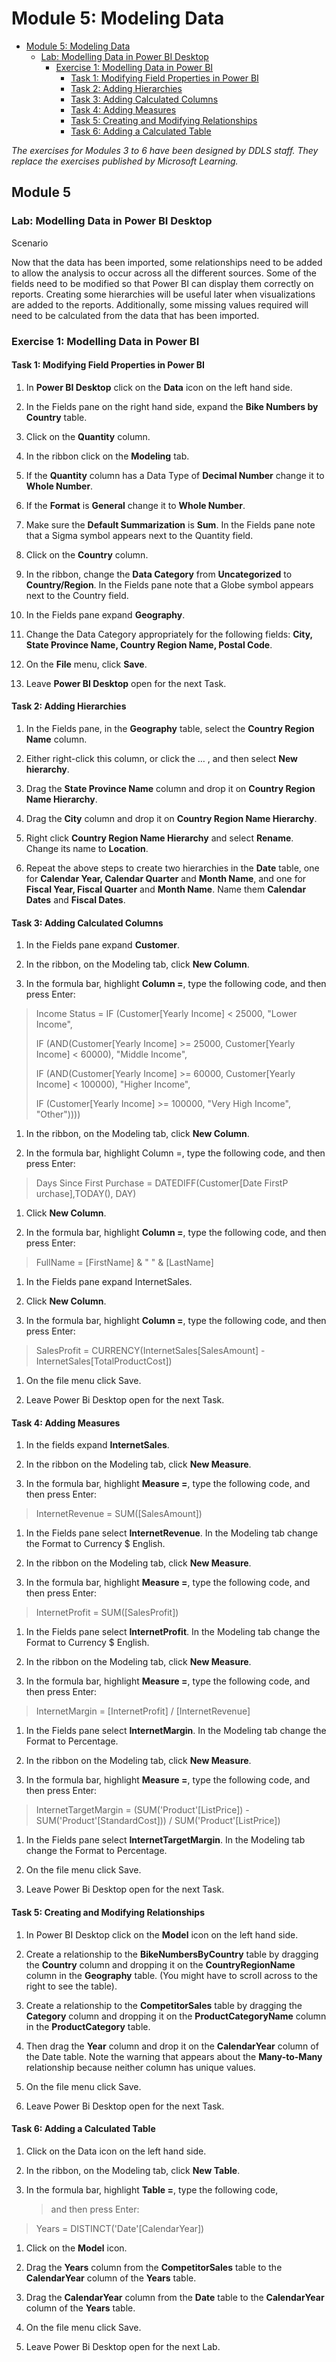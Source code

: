 # Module 5: Modeling Data

   - [Module 5: Modeling Data](#Module-5-Modeling-Data)
      - [Lab: Modelling Data in Power BI Desktop](#Lab-Modelling-Data-in-Power-BI-Desktop)
         - [Exercise 1: Modelling Data in Power BI](#Exercise-1-Modelling-Data-in-Power-BI)
            - [Task 1: Modifying Field Properties in Power BI](#Task-1-Modifying-Field-Properties-in-Power-BI)
            - [Task 2: Adding Hierarchies](#Task-2-Adding-Hierarchies)
            - [Task 3: Adding Calculated Columns](#Task-3-Adding-Calculated-Columns)
            - [Task 4: Adding Measures](#Task-4-Adding-Measures)
            - [Task 5: Creating and Modifying Relationships](#Task-5-Creating-and-Modifying-Relationships)
            - [Task 6: Adding a Calculated Table](#Task-6-Adding-a-Calculated-Table)

*The exercises for Modules 3 to 6 have been designed by DDLS staff.*
*They replace the exercises published by Microsoft Learning.*

## Module 5

### Lab: Modelling Data in Power BI Desktop

Scenario

Now that the data has been imported, some relationships need to be added
to allow the analysis to occur across all the different sources. Some of
the fields need to be modified so that Power BI can display them
correctly on reports. Creating some hierarchies will be useful later
when visualizations are added to the reports. Additionally, some missing
values required will need to be calculated from the data that has been
imported.

### Exercise 1: Modelling Data in Power BI

#### Task 1: Modifying Field Properties in Power BI

1.  In **Power BI Desktop** click on the **Data** icon on the left hand side.

2.  In the Fields pane on the right hand side, expand the
    **Bike Numbers by Country** table.

3.  Click on the **Quantity** column.

4.  In the ribbon click on the **Modeling** tab.

5.  If the **Quantity** column has a Data Type of **Decimal Number** change
    it to **Whole Number**.

6.  If the **Format** is **General** change it to **Whole Number**.

7.  Make sure the **Default Summarization** is **Sum**. In the Fields pane note
    that a Sigma symbol appears next to the Quantity field.

8.  Click on the **Country** column.

9.  In the ribbon, change the **Data Category** from **Uncategorized** to
    **Country/Region**. In the Fields pane note that a Globe symbol appears
    next to the Country field.

10. In the Fields pane expand **Geography**.

11. Change the Data Category appropriately for the following fields:
    **City, State Province Name, Country Region Name, Postal Code**.

12. On the **File** menu, click **Save**.

13. Leave **Power BI Desktop** open for the next Task.

#### Task 2: Adding Hierarchies

1.  In the Fields pane, in the **Geography** table, select the
    **Country Region Name** column.

2.  Either right-click this column, or click the … , and then select **New hierarchy**.

3.  Drag the **State Province Name** column and drop it on **Country Region Name Hierarchy**.

4.  Drag the **City** column and drop it on **Country Region Name Hierarchy**.

5.  Right click **Country Region Name Hierarchy** and select **Rename**. Change
    its name to **Location**.

6.  Repeat the above steps to create two hierarchies in the **Date** table,
    one for **Calendar Year, Calendar Quarter** and **Month Name**, and one for
    **Fiscal Year, Fiscal Quarter** and **Month Name**. Name them **Calendar Dates** and
    **Fiscal Dates**.

#### Task 3: Adding Calculated Columns

1.  In the Fields pane expand **Customer**.

2.  In the ribbon, on the Modeling tab, click **New Column**.

3.  In the formula bar, highlight **Column =**, type the following code,
    and then press Enter:

> Income Status = IF (Customer\[Yearly Income\] &lt; 25000, "Lower
> Income",
>
> IF (AND(Customer\[Yearly Income\] &gt;= 25000, Customer\[Yearly Income\]
> &lt; 60000), "Middle Income",
>
> IF (AND(Customer\[Yearly Income\] &gt;= 60000, Customer\[Yearly Income\]
> &lt; 100000), "Higher Income",
>
> IF (Customer\[Yearly Income\] &gt;= 100000, "Very High Income",
> "Other"))))

1.  In the ribbon, on the Modeling tab, click **New Column**.

2.  In the formula bar, highlight Column =, type the following code, and
    then press Enter:

> Days Since First Purchase = DATEDIFF(Customer\[Date FirstP urchase\],TODAY(), DAY)

1.  Click **New Column**.

2.  In the formula bar, highlight **Column =**, type the following code,
    and then press Enter:

> FullName = \[FirstName\] & " " & \[LastName\]

1.  In the Fields pane expand InternetSales.

2.  Click **New Column**.

3.  In the formula bar, highlight **Column =**, type the following code,
    and then press Enter:

> SalesProfit = CURRENCY(InternetSales\[SalesAmount\] -
> InternetSales\[TotalProductCost\])

1.  On the file menu click Save.

2.  Leave Power Bi Desktop open for the next Task.

#### Task 4: Adding Measures

1.  In the fields expand **InternetSales**.

2.  In the ribbon on the Modeling tab, click **New Measure**.

3.  In the formula bar, highlight **Measure =**, type the following
    code, and then press Enter:

> InternetRevenue = SUM(\[SalesAmount\])

1.  In the Fields pane select **InternetRevenue**. In the Modeling tab
    change the Format to Currency $ English.

2.  In the ribbon on the Modeling tab, click **New Measure**.

3.  In the formula bar, highlight **Measure =**, type the following
    code, and then press Enter:

> InternetProfit = SUM(\[SalesProfit\])

1.  In the Fields pane select **InternetProfit**. In the Modeling tab change
    the Format to Currency $ English.

2.  In the ribbon on the Modeling tab, click **New Measure**.

3.  In the formula bar, highlight **Measure =**, type the following
    code, and then press Enter:

> InternetMargin = \[InternetProfit\] / \[InternetRevenue\]

1.  In the Fields pane select **InternetMargin**. In the Modeling tab change
    the Format to Percentage.

2.  In the ribbon on the Modeling tab, click **New Measure**.

3.  In the formula bar, highlight **Measure =**, type the following
    code, and then press Enter:

> InternetTargetMargin = (SUM('Product'\[ListPrice\]) -
> SUM('Product'\[StandardCost\])) / SUM('Product'\[ListPrice\])

1.  In the Fields pane select **InternetTargetMargin**. In the Modeling tab
    change the Format to Percentage.

2.  On the file menu click Save.

3.  Leave Power Bi Desktop open for the next Task.

#### Task 5: Creating and Modifying Relationships

1.  In Power BI Desktop click on the **Model** icon on the left hand
    side.

2.  Create a relationship to the **BikeNumbersByCountry** table by dragging
    the **Country** column and dropping it on the **CountryRegionName** column
    in the **Geography** table. (You might have to scroll across to the
    right to see the table).

3.  Create a relationship to the **CompetitorSales** table by dragging the
    **Category** column and dropping it on the **ProductCategoryName** column in
    the **ProductCategory** table.

4.  Then drag the **Year** column and drop it on the **CalendarYear** column of
    the Date table. Note the warning that appears about the **Many-to-Many** relationship because neither column
    has unique values.

5.  On the file menu click Save.

6.  Leave Power Bi Desktop open for the next Task.

#### Task 6: Adding a Calculated Table

1.  Click on the Data icon on the left hand side.

2.  In the ribbon, on the Modeling tab, click **New Table**.

3.  In the formula bar, highlight **Table =**, type the following code,
    > and then press Enter:

> Years = DISTINCT('Date'\[CalendarYear\])

1.  Click on the **Model** icon.

2.  Drag the **Years** column from the **CompetitorSales** table to the
    **CalendarYear** column of the **Years** table.

3.  Drag the **CalendarYear** column from the **Date** table to the **CalendarYear**
    column of the **Years** table.

4.  On the file menu click Save.

5.  Leave Power Bi Desktop open for the next Lab.

